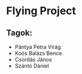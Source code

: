 # Flying Project

## Tagok:
- Pántya Petra Virág
- Koós Balázs Bence
- Csordás János
- Szántó Dániel
